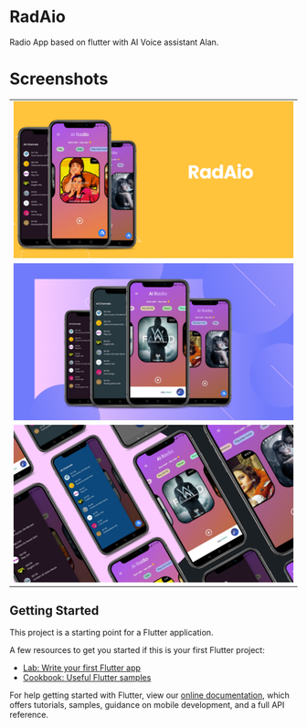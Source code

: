 # RadAio

Radio App based on flutter with AI Voice assistant Alan. 


# Screenshots

<table>

  <tr>
    <td valign="top"><img src="/ss/1.png" ></td>
 
 
 </tr>
 
  <tr>
 <td valign="top"><img src="/ss/2.png"  ></td>
 
 </tr>
 
 <tr>
     <td valign="top"><img src="/ss/3.png" ></td>
 </tr>
 
  
 
 
 
 </table>



## Getting Started

This project is a starting point for a Flutter application.

A few resources to get you started if this is your first Flutter project:

- [Lab: Write your first Flutter app](https://flutter.dev/docs/get-started/codelab)
- [Cookbook: Useful Flutter samples](https://flutter.dev/docs/cookbook)

For help getting started with Flutter, view our
[online documentation](https://flutter.dev/docs), which offers tutorials,
samples, guidance on mobile development, and a full API reference.

